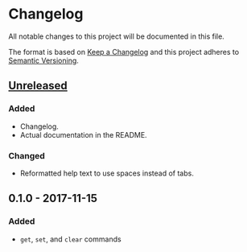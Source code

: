 # Changelog
All notable changes to this project will be documented in this file.

The format is based on [Keep a Changelog] and this project adheres to
[Semantic Versioning].

## [Unreleased]
### Added
- Changelog.
- Actual documentation in the README.

### Changed
- Reformatted help text to use spaces instead of tabs.

## 0.1.0 - 2017-11-15
### Added
- `get`, `set`, and `clear` commands

[Keep a Changelog]: http://keepachangelog.com/en/1.0.0/
[Semantic Versioning]: https://semver.org/spec/v2.0.0.html

[Unreleased]: https://github.com/elyscape/azure-dns-client/compare/v0.1.0...HEAD
